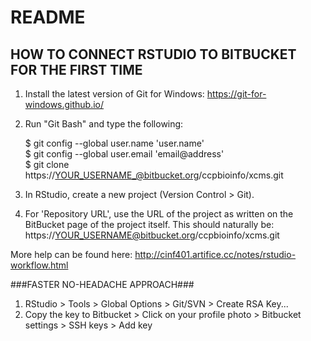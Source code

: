 # README #

## HOW TO CONNECT RSTUDIO TO BITBUCKET FOR THE FIRST TIME ##
1. Install the latest version of Git for Windows: https://git-for-windows.github.io/

2. Run "Git Bash" and type the following:

	$ git config --global user.name 'user.name'  
	$ git config --global user.email 'email@address'  
	$ git clone https://YOUR_USERNAME_@bitbucket.org/ccpbioinfo/xcms.git  

3. In RStudio, create a new project (Version Control > Git).

4. For 'Repository URL', use the URL of the project as written on the BitBucket page of the project itself. This should naturally be: https://YOUR_USERNAME@bitbucket.org/ccpbioinfo/xcms.git

More help can be found here: http://cinf401.artifice.cc/notes/rstudio-workflow.html

###FASTER NO-HEADACHE APPROACH###

1. RStudio > Tools > Global Options > Git/SVN > Create RSA Key...
2. Copy the key to Bitbucket > Click on your profile photo > Bitbucket settings > SSH keys > Add key